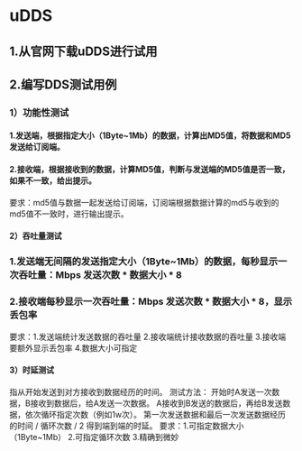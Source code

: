# uDDS

## 1.从官网下载uDDS进行试用

## 2.编写DDS测试用例

### 1）功能性测试

#### 1.发送端，根据指定大小（1Byte~1Mb）的数据，计算出MD5值，将数据和MD5发送给订阅端。

#### 2.接收端，根据接收到的数据，计算MD5值，判断与发送端的MD5值是否一致，如果不一致，给出提示。

要求：md5值与数据一起发送给订阅端，订阅端根据数据计算的md5与收到的md5值不一致时，进行输出提示。

#### 2）吞吐量测试

### 1.发送端无间隔的发送指定大小（1Byte~1Mb）的数据，每秒显示一次吞吐量：Mbps  发送次数 * 数据大小 * 8

### 2.接收端每秒显示一次吞吐量：Mbps  发送次数 * 数据大小 * 8，显示丢包率

要求：1.发送端统计发送数据的吞吐量 2.接收端统计接收数据的吞吐量 3.接收端要额外显示丢包率 4.数据大小可指定

#### 3）时延测试

指从开始发送到对方接收到数据经历的时间。
测试方法：
开始时A发送一次数据，B接收到数据后，给A发送一次数据。
A接收到B发送的数据后，再给B发送数据，依次循环指定次数（例如1w次）。
第一次发送数据和最后一次发送数据经历的时间 / 循环次数 / 2 得到端到端的时延。
要求：1.可指定数据大小（1Byte~1Mb） 2.可指定循环次数 3.精确到微妙
